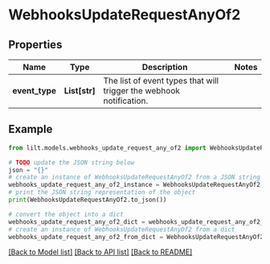 # WebhooksUpdateRequestAnyOf2


## Properties

Name | Type | Description | Notes
------------ | ------------- | ------------- | -------------
**event_type** | **List[str]** | The list of event types that will trigger the webhook notification. | 

## Example

```python
from lilt.models.webhooks_update_request_any_of2 import WebhooksUpdateRequestAnyOf2

# TODO update the JSON string below
json = "{}"
# create an instance of WebhooksUpdateRequestAnyOf2 from a JSON string
webhooks_update_request_any_of2_instance = WebhooksUpdateRequestAnyOf2.from_json(json)
# print the JSON string representation of the object
print(WebhooksUpdateRequestAnyOf2.to_json())

# convert the object into a dict
webhooks_update_request_any_of2_dict = webhooks_update_request_any_of2_instance.to_dict()
# create an instance of WebhooksUpdateRequestAnyOf2 from a dict
webhooks_update_request_any_of2_from_dict = WebhooksUpdateRequestAnyOf2.from_dict(webhooks_update_request_any_of2_dict)
```
[[Back to Model list]](../README.md#documentation-for-models) [[Back to API list]](../README.md#documentation-for-api-endpoints) [[Back to README]](../README.md)


